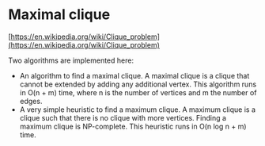 # Maximal clique

[https://en.wikipedia.org/wiki/Clique_problem](https://en.wikipedia.org/wiki/Clique_problem)

Two algorithms are implemented here:

* An algorithm to find a maximal clique. A maximal clique is a clique that cannot be extended by adding any additional vertex. This algorithm runs in O(n + m) time, where n is the number of vertices and m the number of edges.
* A very simple heuristic to find a maximum clique. A maximum clique is a clique such that there is no clique with more vertices. Finding a maximum clique is NP-complete. This heuristic runs in O(n log n + m) time.
